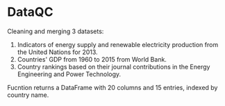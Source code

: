 # DataQC
Cleaning and merging 3 datasets:
1)  Indicators of energy supply and renewable electricity production from the United Nations for 2013.
2)  Countries' GDP from 1960 to 2015 from World Bank. 
3)  Country rankings based on their journal contributions in the Energy Engineering and Power Technology.

Fucntion returns a DataFrame with 20 columns and 15 entries, indexed by country name.
